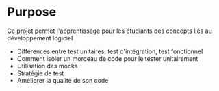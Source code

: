 # Purpose 
Ce projet permet l'apprentissage pour les étudiants des concepts liés au développement logiciel 
- Différences entre test unitaires, test d'intégration, test fonctionnel
- Comment isoler un morceau de code pour le tester unitairement 
- Utilisation des mocks 
- Stratégie de test 
- Améliorer la qualité de son code 

